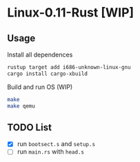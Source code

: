 # Linux-0.11-Rust [WIP]

## Usage

Install all dependences

```sh
rustup target add i686-unknown-linux-gnu
cargo install cargo-xbuild
```

Build and run OS (WIP)

```sh
make
make qemu
```

## TODO List

- [x] run `bootsect.s` and `setup.s`
- [ ] run `main.rs` with `head.s`
